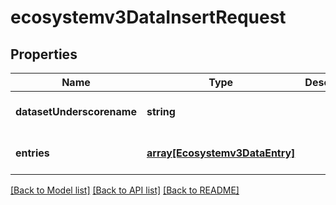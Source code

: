 # ecosystemv3DataInsertRequest

## Properties
Name | Type | Description | Notes
------------ | ------------- | ------------- | -------------
**datasetUnderscorename** | **string** |  | [optional] [default to null]
**entries** | [**array[Ecosystemv3DataEntry]**](Ecosystemv3DataEntry.md) |  | [optional] [default to null]

[[Back to Model list]](../README.md#documentation-for-models) [[Back to API list]](../README.md#documentation-for-api-endpoints) [[Back to README]](../README.md)



